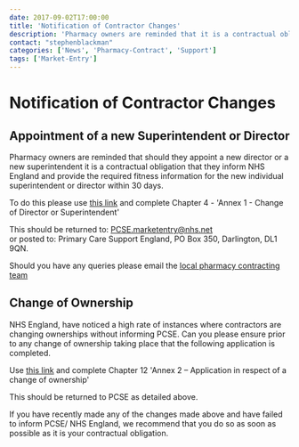 ```yaml
---
date: 2017-09-02T17:00:00
title: 'Notification of Contractor Changes'
description: 'Pharmacy owners are reminded that it is a contractual obligation that they inform NHS England of changes in directors, SI pharmacist or owners'
contact: "stephenblackman"
categories: ['News', 'Pharmacy-Contract', 'Support']
tags: ['Market-Entry']
---
```


# Notification of Contractor Changes 
 
## Appointment of a new Superintendent or Director 
  
Pharmacy owners are reminded that should they appoint a new director or a new 
superintendent it is a contractual obligation that they inform NHS England and 
provide the required fitness information for the new individual superintendent or 
director within 30 days.  
 
To do this please use [this link](https://www.england.nhs.uk/commissioning/primary-care/pharmacy/app-forms/) and 
complete Chapter 4 -  'Annex 1 - Change of Director or Superintendent'  
 
This should be returned to: [PCSE.marketentry@nhs.net](Mailto:PCSE.marketentry@nhs.net)  
or posted to: Primary Care Support England, PO Box 350, Darlington, DL1 9QN.  
 
Should you have any queries please email the [local pharmacy contracting team](Mailto:England.pharmacyandoptometry@nhs.net) 
 
## Change of Ownership

NHS England, have noticed a high rate of instances where contractors are changing 
ownerships without informing PCSE.  Can you please ensure prior to any change of 
ownership taking place that the following application is completed. 
 
Use [this link](https://www.england.nhs.uk/commissioning/primary-care/pharmacy/app-forms/) and 
complete Chapter 12 'Annex 2 – Application in respect of a change of ownership'  
 
This should be returned to PCSE as detailed above. 
 
If you have recently made any of the changes made above and have failed to inform PCSE/ NHS England, we recommend that you do 
so as soon as possible as it is your contractual obligation.  
